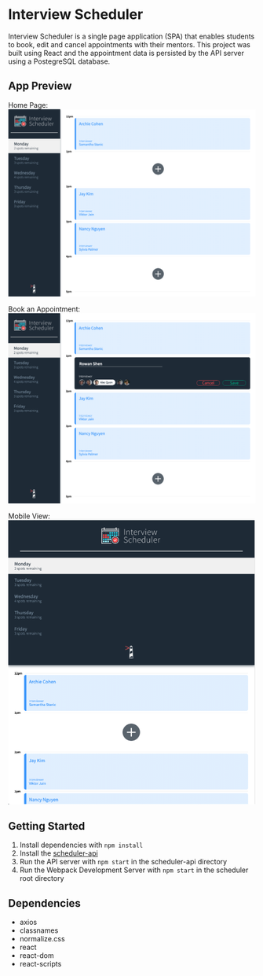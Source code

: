 # Interview Scheduler

Interview Scheduler is a single page application (SPA) that enables students to book, edit and cancel appointments with their mentors. This project was built using React and the appointment data is persisted by the API server using a PostegreSQL database.

## App Preview

Home Page:
!["View of Homepage of Scheduler App"](https://github.com/Syransong/scheduler/blob/master/docs/Scheduler-home.png?raw=true)

Book an Appointment:
!["View of booking an appointment"](https://github.com/Syransong/scheduler/blob/master/docs/Scheduler-bookApt.png?raw=true)

Mobile View:
!["Mobile view of Scheduler App"](https://github.com/Syransong/scheduler/blob/master/docs/Scheduler-mobileView.png?raw=true)
## Getting Started

1. Install dependencies with `npm install`
2. Install the [scheduler-api](https://github.com/Syransong/scheduler-api)
3. Run the API server with `npm start` in the scheduler-api directory
4. Run the Webpack Development Server with `npm start` in the scheduler root directory

## Dependencies
* axios
* classnames
* normalize.css
* react
* react-dom
* react-scripts